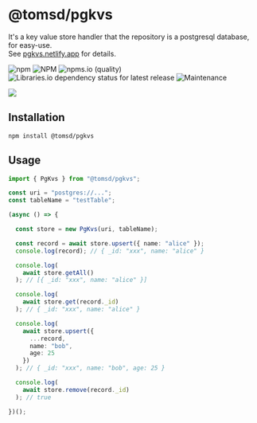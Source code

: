 # @tomsd/pgkvs

It's a key value store handler that the repository is a postgresql database, for easy-use.  
See [pgkvs.netlify.app](https://pgkvs.netlify.app/) for details.

![npm](https://img.shields.io/npm/v/@tomsd/pgkvs)
![NPM](https://img.shields.io/npm/l/@tomsd/pgkvs)
![npms.io (quality)](https://img.shields.io/npms-io/quality-score/@tomsd/pgkvs)
![Libraries.io dependency status for latest release](https://img.shields.io/librariesio/release/npm/@tomsd/pgkvs)
![Maintenance](https://img.shields.io/maintenance/yes/2022)

[![](https://nodei.co/npm/@tomsd/pgkvs.svg?mini=true)](https://www.npmjs.com/package/@tomsd/pgkvs)

## Installation
``` shell
npm install @tomsd/pgkvs
```

## Usage

``` typescript
import { PgKvs } from "@tomsd/pgkvs";

const uri = "postgres://...";
const tableName = "testTable";

(async () => {

  const store = new PgKvs(uri, tableName);

  const record = await store.upsert({ name: "alice" });
  console.log(record); // { _id: "xxx", name: "alice" }

  console.log(
    await store.getAll()
  ); // [{ _id: "xxx", name: "alice" }]

  console.log(
    await store.get(record._id)
  ); // { _id: "xxx", name: "alice" }

  console.log(
    await store.upsert({
      ...record,
      name: "bob",
      age: 25
    })
  ); // { _id: "xxx", name: "bob", age: 25 }

  console.log(
    await store.remove(record._id)
  ); // true

})();
```
